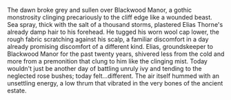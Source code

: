 The dawn broke grey and sullen over Blackwood Manor, a gothic monstrosity clinging precariously to the cliff edge like a wounded beast.  Sea spray, thick with the salt of a thousand storms, plastered Elias Thorne's already damp hair to his forehead.  He tugged his worn wool cap lower, the rough fabric scratching against his scalp, a familiar discomfort in a day already promising discomfort of a different kind.  Elias, groundskeeper to Blackwood Manor for the past twenty years, shivered less from the cold and more from a premonition that clung to him like the clinging mist. Today wouldn't just be another day of battling unruly ivy and tending to the neglected rose bushes; today felt…different.  The air itself hummed with an unsettling energy, a low thrum that vibrated in the very bones of the ancient estate.
